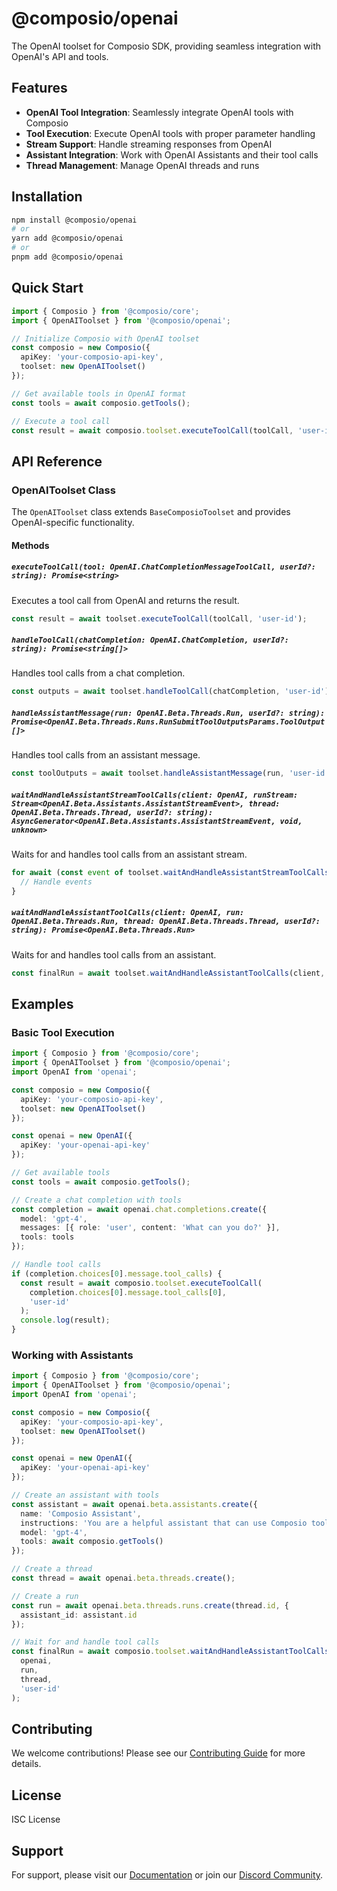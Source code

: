 # @composio/openai

The OpenAI toolset for Composio SDK, providing seamless integration with OpenAI's API and tools.

## Features

- **OpenAI Tool Integration**: Seamlessly integrate OpenAI tools with Composio
- **Tool Execution**: Execute OpenAI tools with proper parameter handling
- **Stream Support**: Handle streaming responses from OpenAI
- **Assistant Integration**: Work with OpenAI Assistants and their tool calls
- **Thread Management**: Manage OpenAI threads and runs

## Installation

```bash
npm install @composio/openai
# or
yarn add @composio/openai
# or
pnpm add @composio/openai
```

## Quick Start

```typescript
import { Composio } from '@composio/core';
import { OpenAIToolset } from '@composio/openai';

// Initialize Composio with OpenAI toolset
const composio = new Composio({
  apiKey: 'your-composio-api-key',
  toolset: new OpenAIToolset()
});

// Get available tools in OpenAI format
const tools = await composio.getTools();

// Execute a tool call
const result = await composio.toolset.executeToolCall(toolCall, 'user-id');
```

## API Reference

### OpenAIToolset Class

The `OpenAIToolset` class extends `BaseComposioToolset` and provides OpenAI-specific functionality.

#### Methods

##### `executeToolCall(tool: OpenAI.ChatCompletionMessageToolCall, userId?: string): Promise<string>`
Executes a tool call from OpenAI and returns the result.

```typescript
const result = await toolset.executeToolCall(toolCall, 'user-id');
```

##### `handleToolCall(chatCompletion: OpenAI.ChatCompletion, userId?: string): Promise<string[]>`
Handles tool calls from a chat completion.

```typescript
const outputs = await toolset.handleToolCall(chatCompletion, 'user-id');
```

##### `handleAssistantMessage(run: OpenAI.Beta.Threads.Run, userId?: string): Promise<OpenAI.Beta.Threads.Runs.RunSubmitToolOutputsParams.ToolOutput[]>`
Handles tool calls from an assistant message.

```typescript
const toolOutputs = await toolset.handleAssistantMessage(run, 'user-id');
```

##### `waitAndHandleAssistantStreamToolCalls(client: OpenAI, runStream: Stream<OpenAI.Beta.Assistants.AssistantStreamEvent>, thread: OpenAI.Beta.Threads.Thread, userId?: string): AsyncGenerator<OpenAI.Beta.Assistants.AssistantStreamEvent, void, unknown>`
Waits for and handles tool calls from an assistant stream.

```typescript
for await (const event of toolset.waitAndHandleAssistantStreamToolCalls(client, runStream, thread, 'user-id')) {
  // Handle events
}
```

##### `waitAndHandleAssistantToolCalls(client: OpenAI, run: OpenAI.Beta.Threads.Run, thread: OpenAI.Beta.Threads.Thread, userId?: string): Promise<OpenAI.Beta.Threads.Run>`
Waits for and handles tool calls from an assistant.

```typescript
const finalRun = await toolset.waitAndHandleAssistantToolCalls(client, run, thread, 'user-id');
```

## Examples

### Basic Tool Execution

```typescript
import { Composio } from '@composio/core';
import { OpenAIToolset } from '@composio/openai';
import OpenAI from 'openai';

const composio = new Composio({
  apiKey: 'your-composio-api-key',
  toolset: new OpenAIToolset()
});

const openai = new OpenAI({
  apiKey: 'your-openai-api-key'
});

// Get available tools
const tools = await composio.getTools();

// Create a chat completion with tools
const completion = await openai.chat.completions.create({
  model: 'gpt-4',
  messages: [{ role: 'user', content: 'What can you do?' }],
  tools: tools
});

// Handle tool calls
if (completion.choices[0].message.tool_calls) {
  const result = await composio.toolset.executeToolCall(
    completion.choices[0].message.tool_calls[0],
    'user-id'
  );
  console.log(result);
}
```

### Working with Assistants

```typescript
import { Composio } from '@composio/core';
import { OpenAIToolset } from '@composio/openai';
import OpenAI from 'openai';

const composio = new Composio({
  apiKey: 'your-composio-api-key',
  toolset: new OpenAIToolset()
});

const openai = new OpenAI({
  apiKey: 'your-openai-api-key'
});

// Create an assistant with tools
const assistant = await openai.beta.assistants.create({
  name: 'Composio Assistant',
  instructions: 'You are a helpful assistant that can use Composio tools.',
  model: 'gpt-4',
  tools: await composio.getTools()
});

// Create a thread
const thread = await openai.beta.threads.create();

// Create a run
const run = await openai.beta.threads.runs.create(thread.id, {
  assistant_id: assistant.id
});

// Wait for and handle tool calls
const finalRun = await composio.toolset.waitAndHandleAssistantToolCalls(
  openai,
  run,
  thread,
  'user-id'
);
```

## Contributing

We welcome contributions! Please see our [Contributing Guide](../../CONTRIBUTING.md) for more details.

## License

ISC License

## Support

For support, please visit our [Documentation](https://docs.composio.dev) or join our [Discord Community](https://discord.gg/composio).